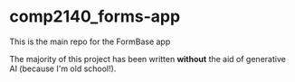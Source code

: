 # comp2140_forms-app

This is the main repo for the FormBase app

The majority of this project has been written **without** the aid of generative AI (because I'm old school!).
